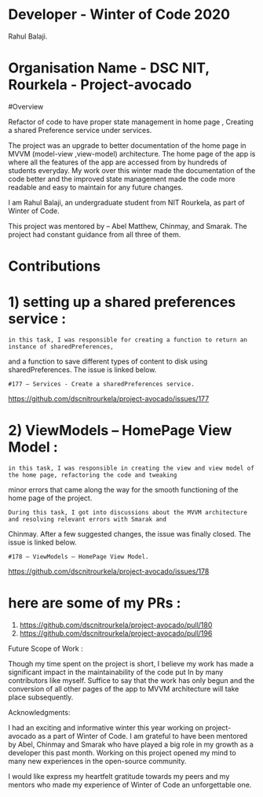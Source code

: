 # Developer - Winter of Code 2020

Rahul Balaji.

# Organisation Name -  DSC NIT, Rourkela - Project-avocado

#Overview 

Refactor of code to have proper state management in home page , Creating a shared Preference service under services.     

The project was an upgrade to better documentation of the home page in MVVM (model-view ,view-model) architecture. 
The home page of the app is where all the features of the app are accessed from by hundreds of students everyday. 
My work over this winter made the documentation of the code better and the improved state management made the code 
more readable and easy to maintain for any future changes.

I am Rahul Balaji, an undergraduate student from NIT Rourkela, as part of Winter of Code.

This project was mentored by – Abel Matthew, Chinmay, and Smarak. The project had constant guidance from all three of them.

# Contributions 

# 1) setting up a shared preferences service :

	in this task, I was responsible for creating a function to return an 	instance of sharedPreferences, 
  and a function to save different types of content to disk using sharedPreferences. The issue is 	linked below.

	#177 – Services - Create a sharedPreferences service.
  
  https://github.com/dscnitrourkela/project-avocado/issues/177
 
# 2) ViewModels – HomePage View Model :
	
	in this task, I was responsible in creating the view and view model of the home page, refactoring the code and tweaking 	
  minor errors that came along the way for the smooth functioning of the home page of the project.

	During this task, I got into discussions about the MVVM architecture and resolving relevant errors with Smarak and 	
  Chinmay. After a few suggested changes, the issue was finally 	closed. The issue is linked below.

	#178 – ViewModels – HomePage View Model.
  
  https://github.com/dscnitrourkela/project-avocado/issues/178
  
# here are some of my PRs :

1. https://github.com/dscnitrourkela/project-avocado/pull/180
2. https://github.com/dscnitrourkela/project-avocado/pull/196

Future Scope of Work :

Though my time spent on the project is short, I believe my work has made a significant impact in the maintainability of the code put 
In by many contributors like myself. Suffice to say that the work has only begun and the conversion of all other pages of the app to 
MVVM architecture will take place subsequently.

Acknowledgments:

I had an exciting and informative winter this year working on project-avocado as a part of Winter of Code. I am grateful to have been 
mentored by Abel, Chinmay and Smarak who have played a big role in my growth as a developer this past month. Working on this project opened 
my mind to many new experiences in the open-source community. 

I would like express my heartfelt gratitude towards my peers and my mentors who made my experience of Winter of Code an unforgettable one.   


